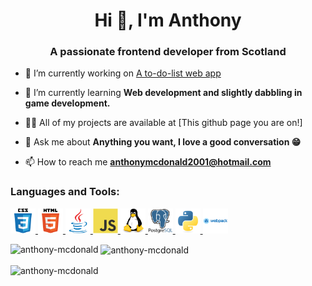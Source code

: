 <h1 align="center">Hi 👋, I'm Anthony</h1>
<h3 align="center">A passionate frontend developer from Scotland</h3>

- 🔭 I’m currently working on [A to-do-list web app](https://github.com/Anthony-McDonald/to-do-list)

- 🌱 I’m currently learning **Web development and slightly dabbling in game development.**

- 👨‍💻 All of my projects are available at [This github page you are on!]

- 💬 Ask me about **Anything you want, I love a good conversation 😁**

- 📫 How to reach me **anthonymcdonald2001@hotmail.com**

<h3 align="left">Languages and Tools:</h3>
<p align="left"> <a href="https://www.w3schools.com/css/" target="_blank" rel="noreferrer"> <img src="https://raw.githubusercontent.com/devicons/devicon/master/icons/css3/css3-original-wordmark.svg" alt="css3" width="40" height="40"/> </a> <a href="https://www.w3.org/html/" target="_blank" rel="noreferrer"> <img src="https://raw.githubusercontent.com/devicons/devicon/master/icons/html5/html5-original-wordmark.svg" alt="html5" width="40" height="40"/> </a> <a href="https://www.java.com" target="_blank" rel="noreferrer"> <img src="https://raw.githubusercontent.com/devicons/devicon/master/icons/java/java-original.svg" alt="java" width="40" height="40"/> </a> <a href="https://developer.mozilla.org/en-US/docs/Web/JavaScript" target="_blank" rel="noreferrer"> <img src="https://raw.githubusercontent.com/devicons/devicon/master/icons/javascript/javascript-original.svg" alt="javascript" width="40" height="40"/> </a> <a href="https://www.linux.org/" target="_blank" rel="noreferrer"> <img src="https://raw.githubusercontent.com/devicons/devicon/master/icons/linux/linux-original.svg" alt="linux" width="40" height="40"/> </a> <a href="https://www.postgresql.org" target="_blank" rel="noreferrer"> <img src="https://raw.githubusercontent.com/devicons/devicon/master/icons/postgresql/postgresql-original-wordmark.svg" alt="postgresql" width="40" height="40"/> </a> <a href="https://www.python.org" target="_blank" rel="noreferrer"> <img src="https://raw.githubusercontent.com/devicons/devicon/master/icons/python/python-original.svg" alt="python" width="40" height="40"/> </a> <a href="https://webpack.js.org" target="_blank" rel="noreferrer"> <img src="https://raw.githubusercontent.com/devicons/devicon/d00d0969292a6569d45b06d3f350f463a0107b0d/icons/webpack/webpack-original-wordmark.svg" alt="webpack" width="40" height="40"/> </a> </p>

<p><img align="left" src="https://github-readme-stats.vercel.app/api/top-langs?username=anthony-mcdonald&show_icons=true&locale=en&layout=compact" alt="anthony-mcdonald" /></p>

<p>&nbsp;<img align="center" src="https://github-readme-stats.vercel.app/api?username=anthony-mcdonald&show_icons=true&locale=en" alt="anthony-mcdonald" /></p>

<p><img align="center" src="https://github-readme-streak-stats.herokuapp.com/?user=anthony-mcdonald&" alt="anthony-mcdonald" /></p>
